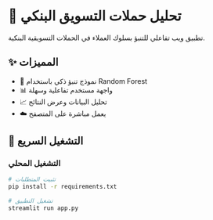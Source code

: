 # 🏦 تحليل حملات التسويق البنكي

تطبيق ويب تفاعلي للتنبؤ بسلوك العملاء في الحملات التسويقية البنكية.

## ✨ المميزات

- 🤖 نموذج تنبؤ ذكي باستخدام Random Forest
- 📊 واجهة مستخدم تفاعلية وسهلة
- 📈 تحليل البيانات وعرض النتائج
- ☁️ يعمل مباشرة على المتصفح

## 🚀 التشغيل السريع

### التشغيل المحلي
```bash
# تثبيت المتطلبات
pip install -r requirements.txt

# تشغيل التطبيق
streamlit run app.py
